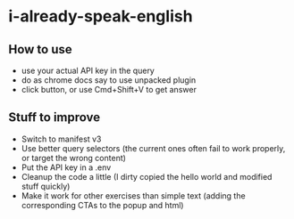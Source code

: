 # i-already-speak-english

## How to use

- use your actual API key in the query
- do as chrome docs say to use unpacked plugin
- click button, or use Cmd+Shift+V to get answer

## Stuff to improve

- Switch to manifest v3
- Use better query selectors (the current ones often fail to work properly, or target the wrong content)
- Put the API key in a .env
- Cleanup the code a little (I dirty copied the hello world and modified stuff quickly)
- Make it work for other exercises than simple text (adding the corresponding CTAs to the popup and html)
